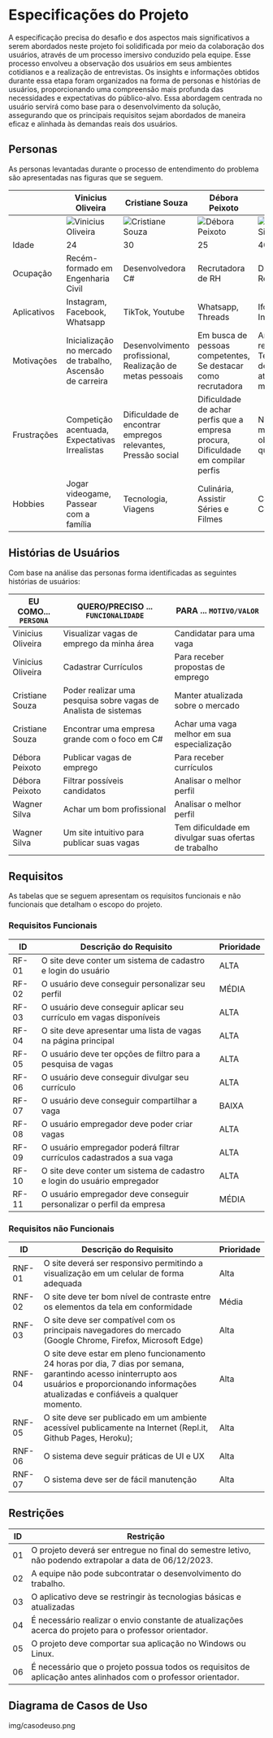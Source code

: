 # Especificações do Projeto

A especificação precisa do desafio e dos aspectos mais significativos a serem abordados neste projeto foi solidificada por meio da colaboração dos usuários, através de um processo imersivo conduzido pela equipe. Esse processo envolveu a observação dos usuários em seus ambientes cotidianos e a realização de entrevistas. Os insights e informações obtidos durante essa etapa foram organizados na forma de personas e histórias de usuários, proporcionando uma compreensão mais profunda das necessidades e expectativas do público-alvo. Essa abordagem centrada no usuário servirá como base para o desenvolvimento da solução, assegurando que os principais requisitos sejam abordados de maneira eficaz e alinhada às demandas reais dos usuários. 

## Personas

As personas levantadas durante o processo de entendimento do problema são apresentadas nas figuras que se seguem.

|            | Vinicius Oliveira                       | Cristiane Souza                        | Débora Peixoto                       | Wagner Silva                        |
|------------|------------------------------------------|----------------------------------------|---------------------------------------|-------------------------------------|
|            | ![Vinicius Oliveira](img/vinicius.jpg) | ![Cristiane Souza](img/cristiane.jpg) | ![Débora Peixoto](img/debora.jpg) | ![Wagner Silva](img/wagner.jpg) |
| Idade      | 24                                       | 30                                    | 25                                   | 40                                  |
| Ocupação   | Recém-formado em Engenharia Civil        | Desenvolvedora C#                     | Recrutadora de RH                    | Dono de Restaurante                 |
| Aplicativos| Instagram, Facebook, Whatsapp            | TikTok, Youtube                       | Whatsapp, Threads                    | Ifood, Instagram                    |
| Motivações | Inicialização no mercado de trabalho, Ascensão de carreira | Desenvolvimento profissional, Realização de metas pessoais | Em busca de pessoas competentes, Se destacar como recrutadora | Ampliar seu restaurante, Ter um fluxo de atendimento melhor |
| Frustrações| Competição acentuada, Expectativas Irrealistas | Dificuldade de encontrar empregos relevantes, Pressão social | Dificuldade de achar perfis que a empresa procura, Dificuldade em compilar perfis | Não achar mão de obra qualificada |
| Hobbies    | Jogar videogame, Passear com a família   | Tecnologia, Viagens                   | Culinária, Assistir Séries e Filmes   | Cozinhar, Corridas                  |



## Histórias de Usuários

Com base na análise das personas forma identificadas as seguintes histórias de usuários:

|EU COMO... `PERSONA`| QUERO/PRECISO ... `FUNCIONALIDADE` |PARA ... `MOTIVO/VALOR`                 |
|--------------------|------------------------------------|----------------------------------------|
|Vinicius Oliveira  | Visualizar vagas de emprego da minha área            | Candidatar para uma vaga                 |
|Vinicius Oliveira  | Cadastrar Currículos            | Para receber propostas de emprego                 |
|Cristiane Souza       | Poder realizar uma pesquisa sobre vagas de Analista de sistemas                 | Manter atualizada sobre o mercado |
|Cristiane Souza       | Encontrar uma empresa grande com o foco em C#                 | Achar uma vaga melhor em sua especialização |
|Débora Peixoto       | Publicar vagas de emprego                 | Para receber currículos |
|Débora Peixoto       | Filtrar possíveis candidatos                 | Analisar o melhor perfil |
|Wagner Silva       | Achar um bom profissional                 | Analisar o melhor perfil |
|Wagner Silva       | Um site intuitivo para publicar suas vagas                 | Tem dificuldade em divulgar suas ofertas de trabalho |

## Requisitos

As tabelas que se seguem apresentam os requisitos funcionais e não funcionais que detalham o escopo do projeto.

### Requisitos Funcionais

|ID    | Descrição do Requisito                                               | Prioridade |
|------|-----------------------------------------------------------------------|------------|
|RF-01 | O site deve conter um sistema de cadastro e login do usuário          | ALTA       |
|RF-02 | O usuário deve conseguir personalizar seu perfil                      | MÉDIA      |
|RF-03 | O usuário deve conseguir aplicar seu currículo em vagas disponíveis   | ALTA       |
|RF-04 | O site deve apresentar uma lista de vagas na página principal         | ALTA       |
|RF-05 | O usuário deve ter opções de filtro para a pesquisa de vagas         | ALTA       |
|RF-06 | O usuário deve conseguir divulgar seu currículo                       | ALTA       |
|RF-07 | O usuário deve conseguir compartilhar a vaga                          | BAIXA      |
|RF-08 | O usuário empregador deve poder criar vagas                           | ALTA       |
|RF-09 | O usuário empregador poderá filtrar currículos cadastrados a sua vaga | ALTA       |
|RF-10 | O site deve conter um sistema de cadastro e login do usuário empregador| ALTA       |
|RF-11 | O usuário empregador deve conseguir personalizar o perfil da empresa  | MÉDIA      |

### Requisitos não Funcionais

|ID     | Descrição do Requisito                                             | Prioridade |
|-------|--------------------------------------------------------------------|------------|
|RNF-01 | O site deverá ser responsivo permitindo a visualização em um celular de forma adequada | Alta    |
|RNF-02 | O site deve ter bom nível de contraste entre os elementos da tela em conformidade | Média |
|RNF-03 | O site deve ser compatível com os principais navegadores do mercado (Google Chrome, Firefox, Microsoft Edge) | Alta |
|RNF-04 | O site deve estar em pleno funcionamento 24 horas por dia, 7 dias por semana, garantindo acesso ininterrupto aos usuários e proporcionando informações atualizadas e confiáveis a qualquer momento. | Alta |
|RNF-05 | O site deve ser publicado em um ambiente acessível publicamente na Internet (Repl.it, Github Pages, Heroku); | Alta |
|RNF-06 | O sistema deve seguir práticas de UI e UX                          | Alta       |
|RNF-07 | O sistema deve ser de fácil manutenção                              | Alta       |

## Restrições

|ID | Restrição                                                                                         |
|-- |----------------------------------------------------------------------------------------------------|
|01 | O projeto deverá ser entregue no final do semestre letivo, não podendo extrapolar a data de 06/12/2023.|
|02 | A equipe não pode subcontratar o desenvolvimento do trabalho.                                      |
|03 | O aplicativo deve se restringir às tecnologias básicas e atualizadas                               |
|04 | É necessário realizar o envio constante de atualizações acerca do projeto para o professor orientador.|
|05 | O projeto deve comportar sua aplicação no Windows ou Linux.                                        |
|06 | É necessário que o projeto possua todos os requisitos de aplicação antes alinhados com o professor orientador.|

## Diagrama de Casos de Uso

img/casodeuso.png
